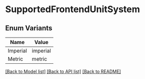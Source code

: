 # SupportedFrontendUnitSystem

## Enum Variants

| Name | Value |
|---- | -----|
| Imperial | imperial |
| Metric | metric |


[[Back to Model list]](../README.md#documentation-for-models) [[Back to API list]](../README.md#documentation-for-api-endpoints) [[Back to README]](../README.md)


